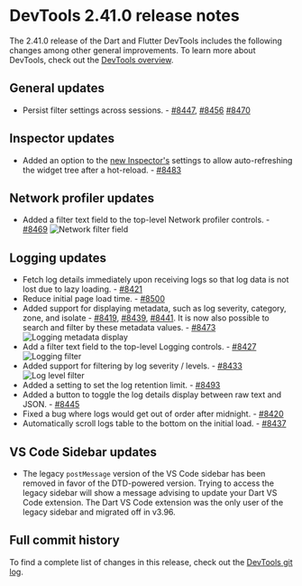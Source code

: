 # DevTools 2.41.0 release notes

The 2.41.0 release of the Dart and Flutter DevTools
includes the following changes among other general improvements.
To learn more about DevTools, check out the
[DevTools overview](/tools/devtools/overview).

## General updates

* Persist filter settings across sessions. - [#8447](https://github.com/flutter/devtools/pull/8447),
[#8456](https://github.com/flutter/devtools/pull/8456)
[#8470](https://github.com/flutter/devtools/pull/8470)

## Inspector updates

* Added an option to the [new Inspector's](https://docs.flutter.dev/tools/devtools/release-notes/release-notes-2.40.2#inspector-updates)
  settings to allow auto-refreshing the widget tree after a hot-reload. - [#8483](https://github.com/flutter/devtools/pull/8483)

## Network profiler updates

* Added a filter text field to the top-level Network profiler controls. -
[#8469](https://github.com/flutter/devtools/pull/8469)
    ![Network filter field](/tools/devtools/release-notes/images-2.41.0/network_filter.png "Network filter field")

## Logging updates

* Fetch log details immediately upon receiving logs so that log data is not lost
due to lazy loading. - [#8421](https://github.com/flutter/devtools/pull/8421)
* Reduce initial page load time. - [#8500](https://github.com/flutter/devtools/pull/8500)
* Added support for displaying metadata, such as log
severity, category, zone, and isolate -
[#8419](https://github.com/flutter/devtools/pull/8419),
[#8439](https://github.com/flutter/devtools/pull/8439),
[#8441](https://github.com/flutter/devtools/pull/8441). It is now also possible to
search and filter by these metadata values. - [#8473](https://github.com/flutter/devtools/pull/8473)
    ![Logging metadata display](/tools/devtools/release-notes/images-2.41.0/log_metadata.png "Logging metadata display")
* Add a filter text field to the top-level Logging controls. -
[#8427](https://github.com/flutter/devtools/pull/8427)
    ![Logging filter](/tools/devtools/release-notes/images-2.41.0/log_filter.png "Logging filter")
* Added support for filtering by log severity / levels. -
[#8433](https://github.com/flutter/devtools/pull/8433)
    ![Log level filter](/tools/devtools/release-notes/images-2.41.0/log_level_filter.png "Log level filter")
* Added a setting to set the log retention limit. - [#8493](https://github.com/flutter/devtools/pull/8493)
* Added a button to toggle the log details display between raw text and JSON. -
[#8445](https://github.com/flutter/devtools/pull/8445)
* Fixed a bug where logs would get out of order after midnight. - 
[#8420](https://github.com/flutter/devtools/pull/8420)
* Automatically scroll logs table to the bottom on the initial load. -
[#8437](https://github.com/flutter/devtools/pull/8437)

## VS Code Sidebar updates

* The legacy `postMessage` version of the VS Code sidebar has been removed in
favor of the DTD-powered version. Trying to access the legacy sidebar will
show a message advising to update your Dart VS Code extension. The Dart VS
Code extension was the only user of the legacy sidebar and migrated off in
v3.96.

## Full commit history

To find a complete list of changes in this release, check out the
[DevTools git log](https://github.com/flutter/devtools/tree/v2.41.0).
